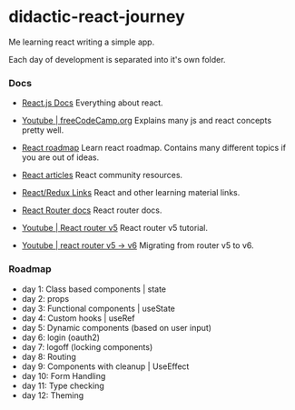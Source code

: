 # didactic-react-journey

Me learning react writing a simple app.

Each day of development is separated into it's own folder.

### Docs

- [React.js Docs](https://reactjs.org/docs/getting-started.html)
    Everything about react.

- [Youtube | freeCodeCamp.org](https://www.youtube.com/c/Freecodecamp)
    Explains many js and react concepts pretty well.

- [React roadmap](https://www.freecodecamp.org/news/react-fundamentals-for-beginners/)
    Learn react roadmap. Contains many different topics if you are out of ideas.

- [React articles](https://reactjs.org/community/articles.html)
    React community resources.

- [React/Redux Links](https://github.com/markerikson/react-redux-links)
    React and other learning material links.

- [React Router docs](https://reactrouter.com/docs/en/v6)
    React router docs.

- [Youtube | React router v5](https://www.youtube.com/watch?v=Jppuj6M1sJ4&ab_channel=freeCodeCamp.org)
    React router v5 tutorial.

- [Youtube | react router v5 -> v6](https://www.youtube.com/watch?v=zEQiNFAwDGo&ab_channel=Academind)
    Migrating from router v5 to v6.


### Roadmap

- day 1: Class based components | state
- day 2: props
- day 3: Functional components | useState
- day 4: Custom hooks | useRef
- day 5: Dynamic components (based on user input)
- day 6: login (oauth2)
- day 7: logoff (locking components)
- day 8: Routing
- day 9: Components with cleanup | UseEffect
- day 10: Form Handling
- day 11: Type checking
- day 12: Theming
